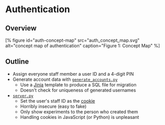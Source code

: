 # Authentication

## Overview

[% figure
   id="auth-concept-map"
   src="auth_concept_map.svg"
   alt="concept map of authentication"
   caption="Figure 1: Concept Map"
%]

<p id="terms"></p>

## Outline

-   Assign everyone staff member a user ID and a 4-digit PIN
-   Generate account data with [`generate_accounts.py`](./generate_accounts.py)
    -   Use a [Jinja][jinja] template to produce a SQL file for migration
    -   Doesn't check for uniqueness of generated usernames
-   [`server.py`](./server.py)
    -   Set the user's staff ID as the [cookie](g:cookie)
    -   Horribly insecure (easy to fake)
    -   Only show experiments to the person who created them
    -   Handling cookies in JavaScript (or Python) is unpleasant

[jinja]: https://jinja.palletsprojects.com/
